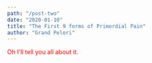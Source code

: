 ```yaml
---
path: "/post-two"
date: "2020-01-10"
title: "The First 9 forms of Primordial Pain"
author: "Grand Pelori"
---
```


<span style="color: red">Oh I'll tell you all about it.</span>
